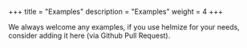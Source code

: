 +++
title = "Examples"
description = "Examples"
weight = 4
+++

We always welcome any examples, if you use helmize for your needs, consider adding it here (via Github Pull Request).

